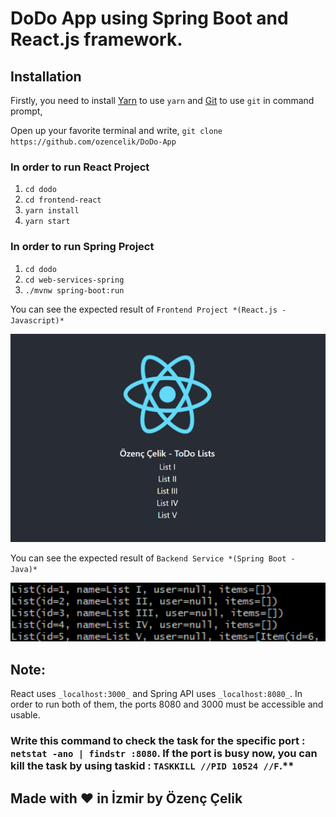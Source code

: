 # DoDo App using Spring Boot and React.js framework.

## Installation
Firstly, you need to install [Yarn](https://yarnpkg.com/lang/en/docs/install/) to use `yarn` and [Git](https://git-scm.com/downloads) to use `git` in command prompt,

Open up your favorite terminal and write,
`git clone https://github.com/ozencelik/DoDo-App`

### In order to run React Project
1. `cd dodo`
2. `cd frontend-react`
3. `yarn install`
4. `yarn start`

### In order to run Spring Project
1. `cd dodo`
2. `cd web-services-spring`
3. `./mvnw spring-boot:run`

You can see the expected result of `Frontend Project *(React.js - Javascript)*`

<p align="center">
  <img src="./img/ui.png" alt="Expected Ui Image" width="738">
</p>

You can see the expected result of `Backend Service *(Spring Boot - Java)*`

<p align="center">
  <img src="./img/terminal.png" alt="Expected Terminal Image" width="650">
</p>

## Note:
 React uses `_localhost:3000_` and Spring API uses `_localhost:8080_`. In order to run both of them, the ports 8080 and 3000 must be accessible and usable.
### Write this command to check the task for the specific port : `netstat -ano | findstr :8080`. If the port is busy now, you can kill the task by using taskid : `TASKKILL //PID 10524 //F`.**


## Made with ❤ in İzmir by Özenç Çelik